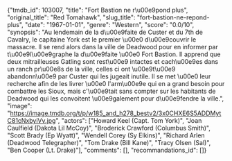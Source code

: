 {"tmdb_id": 103007, "title": "Fort Bastion ne r\u00e9pond plus", "original_title": "Red Tomahawk", "slug_title": "fort-bastion-ne-repond-plus", "date": "1967-01-01", "genre": "Western", "score": "0.0/10", "synopsis": "Au lendemain de la d\u00e9faite de Custer et du 7th de Cavalry, le capitaine York est le premier \u00e0 d\u00e9couvrir le massacre. Il se rend alors dans la ville de Deadwood pour en informer par t\u00e9l\u00e9graphe la d\u00e9faite \u00e0 Fort Bastion. Il apprend que deux mitrailleuses Gatling sont rest\u00e9 intactes et cach\u00e9es dans un ranch pr\u00e8s de la ville, celles ci ont \u00e9t\u00e9 abandonn\u00e9 par Custer qui les jugeait inutile. Il se met \u00e0 leur recherche afin de les livrer \u00e0 l'arm\u00e9e qui en a grand besoin pour combattre les Sioux, mais c'\u00e9tait sans compter sur les habitants de Deadwood qui les convoitent \u00e9galement pour d\u00e9fendre la ville.", "image": "https://image.tmdb.org/t/p/w185_and_h278_bestv2/3x0CHXE6S5ADDMytC81cNxbyiVv.jpg", "actors": ["Howard Keel (Capt. Tom York)", "Joan Caulfield (Dakota Lil McCoy)", "Broderick Crawford (Columbus Smith)", "Scott Brady (Ep Wyatt)", "Wendell Corey (Sy Elkins)", "Richard Arlen (Deadwood Telegrapher)", "Tom Drake (Bill Kane)", "Tracy Olsen (Sal)", "Ben Cooper (Lt. Drake)"], "comments": [], "recommandations_id": []}